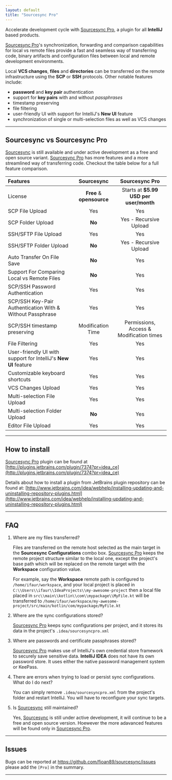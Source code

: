 ```yaml
---
layout: default
title: "Sourcesync Pro"
---
```


Accelerate development cycle with [Sourcesync Pro](https://plugins.jetbrains.com/plugin/22318-source-synchronizer-pro?noRedirect=true), a plugin for all **IntelliJ** based products.

[Sourcesync Pro](https://plugins.jetbrains.com/plugin/22318-source-synchronizer-pro?noRedirect=true)'s synchronization, forwarding and comparison capabilities for local vs remote files provide a fast and seamless way of transferring code, binary artifacts and configuration files between local and remote development environments.

Local **VCS changes**, **files** and **directories** can be transferred on the remote infrastructure using the **SCP** or **SSH** protocols.
Other notable features include:

* **password** and **key pair** authentication
* support for **key pairs** with and without *passphrases*
* timestamp preserving
* file filtering
* user-friendly UI with support for IntelliJ's **New UI** feature
* synchronization of single or multi-selection files as well as VCS changes

---

## Sourcesync vs Sourcesync Pro

[Sourcesync](https://plugins.jetbrains.com/plugin/7374-source-synchronizer?noRedirect=true) is still available and under active development as a free and open source variant. [Sourcesync Pro](https://plugins.jetbrains.com/plugin/22318-source-synchronizer-pro?noRedirect=true) has more features and a more streamlined way of transferring code. Checkout the table below for a full feature comparison.

|                            Features                             |        Sourcesync         |              Sourcesync Pro              |
|:----------------------------------------------------------------|:-------------------------:|:----------------------------------------:|
|                             License                             | **Free** & **opensource** |  Starts at **$5.99 USD per user/month**  |
|                         SCP File Upload                         |            Yes            |                   Yes                    |
|                        SCP Folder Upload                        |          **No**           |          Yes - Recursive Upload          |
|                      SSH/SFTP File Upload                       |            Yes            |                   Yes                    |
|                     SSH/SFTP Folder Upload                      |          **No**           |          Yes - Recursive Upload          |
|                   Auto Transfer On File Save                    |          **No**           |                   Yes                    |
|           Support For Comparing Local vs Remote Files           |          **No**           |                   Yes                    |
|                 SCP/SSH Password Authentication                 |            Yes            |                   Yes                    |
|    SCP/SSH Key-Pair Authentication With & Without Passphrase    |            Yes            |                   Yes                    |
|                  SCP/SSH timestamp preserving                   |     Modification Time     | Permissions, Access & Modification times |
|                         File Filtering                          |            Yes            |                   Yes                    |
| User-friendly UI with support for IntelliJ's **New UI** feature |            Yes            |                   Yes                    |
|                 Customizable keyboard shortcuts                 |            Yes            |                   Yes                    |
|                       VCS Changes Upload                        |            Yes            |                   Yes                    |
|                   Multi-selection File Upload                   |            Yes            |                   Yes                    |
|                  Multi-selection Folder Upload                  |          **No**           |                   Yes                    |
|                       Editor File Upload                        |            Yes            |                   Yes                    |

---

## How to install

[Sourcesync Pro](https://plugins.jetbrains.com/plugin/22318-source-synchronizer-pro?noRedirect=true) plugin can be found at [http://plugins.jetbrains.com/plugin/7374?pr=idea_ce](http://plugins.jetbrains.com/plugin/7374?pr=idea_ce)

Details about how to install a plugin from JetBrains plugin repository can be found at:
[http://www.jetbrains.com/idea/webhelp/installing-updating-and-uninstalling-repository-plugins.html](http://www.jetbrains.com/idea/webhelp/installing-updating-and-uninstalling-repository-plugins.html)

---

## FAQ

1. Where are my files transferred?

   Files are transferred on the remote host selected as the main target in the **Sourcesync Configurations** combo box. [Sourcesync Pro](https://plugins.jetbrains.com/plugin/22318-source-synchronizer-pro?noRedirect=true) keeps the remote project structure similar
   to the local one, except the project's base path which will be replaced on the remote target with the **Workspace** configuration value.

   For example, say the **Workspace** remote path is configured to `/home/ifaur/workspace`, and your local project is placed in `C:\\Users\\ifaur\\IdeaProjects\\my-awesome-project`
   then a local file placed in `src\\main\\kotlin\\com\\mypackage\\MyFile.kt` will be transferred to `/home/ifaur/workspace/my-awesome-project/src/main/kotlin/com/mypackage/MyFile.kt`

2. Where are the sync configurations stored?

   [Sourcesync Pro](https://plugins.jetbrains.com/plugin/22318-source-synchronizer-pro?noRedirect=true) keeps sync configurations per project, and it stores its data in the project's `.idea/sourcesyncpro.xml`

3. Where are passwords and certificate passphrases stored?

   [Sourcesync Pro](https://plugins.jetbrains.com/plugin/22318-source-synchronizer-pro?noRedirect=true) makes use of IntelliJ's own credential store framework to securely save sensitive data. **IntelliJ IDEA** does not have its own password store. It uses either the native password management system or KeePass.

4. There are errors when trying to load or persist sync configurations. What do I do next?

   You can simply remove `.idea/sourcesyncpro.xml` from the project's folder and restart IntelliJ. You will have to reconfigure your sync targets.

5. Is [Sourcesync](https://plugins.jetbrains.com/plugin/7374-source-synchronizer?noRedirect=true) still maintained?

   Yes, [Sourcesync](https://plugins.jetbrains.com/plugin/7374-source-synchronizer?noRedirect=true) is still under active development, it will continue to be a free and open source version. Hoewever the more adavanced features will be found only in [Sourcesync Pro](https://plugins.jetbrains.com/plugin/22318-source-synchronizer-pro?noRedirect=true).

---

## Issues

Bugs can be reported at https://github.com/fioan89/sourcesync/issues please add the `[Pro]` in the summary.

---
